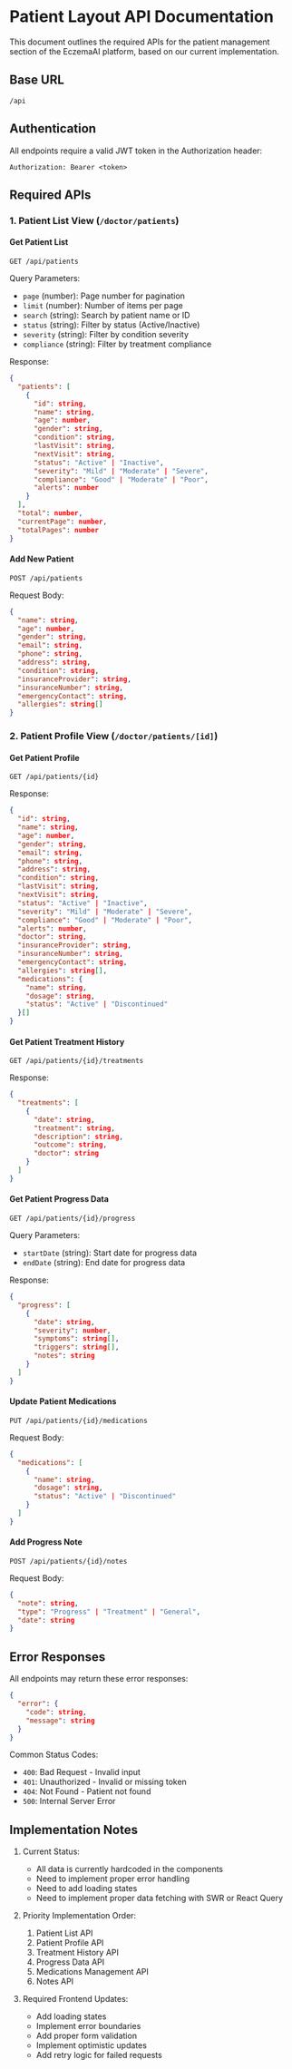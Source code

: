 # Patient Layout API Documentation

This document outlines the required APIs for the patient management section of the EczemaAI platform, based on our current implementation.

## Base URL
```
/api
```

## Authentication
All endpoints require a valid JWT token in the Authorization header:
```
Authorization: Bearer <token>
```

## Required APIs

### 1. Patient List View (`/doctor/patients`)

#### Get Patient List
```http
GET /api/patients
```

Query Parameters:
- `page` (number): Page number for pagination
- `limit` (number): Number of items per page
- `search` (string): Search by patient name or ID
- `status` (string): Filter by status (Active/Inactive)
- `severity` (string): Filter by condition severity
- `compliance` (string): Filter by treatment compliance

Response:
```json
{
  "patients": [
    {
      "id": string,
      "name": string,
      "age": number,
      "gender": string,
      "condition": string,
      "lastVisit": string,
      "nextVisit": string,
      "status": "Active" | "Inactive",
      "severity": "Mild" | "Moderate" | "Severe",
      "compliance": "Good" | "Moderate" | "Poor",
      "alerts": number
    }
  ],
  "total": number,
  "currentPage": number,
  "totalPages": number
}
```

#### Add New Patient
```http
POST /api/patients
```

Request Body:
```json
{
  "name": string,
  "age": number,
  "gender": string,
  "email": string,
  "phone": string,
  "address": string,
  "condition": string,
  "insuranceProvider": string,
  "insuranceNumber": string,
  "emergencyContact": string,
  "allergies": string[]
}
```

### 2. Patient Profile View (`/doctor/patients/[id]`)

#### Get Patient Profile
```http
GET /api/patients/{id}
```

Response:
```json
{
  "id": string,
  "name": string,
  "age": number,
  "gender": string,
  "email": string,
  "phone": string,
  "address": string,
  "condition": string,
  "lastVisit": string,
  "nextVisit": string,
  "status": "Active" | "Inactive",
  "severity": "Mild" | "Moderate" | "Severe",
  "compliance": "Good" | "Moderate" | "Poor",
  "alerts": number,
  "doctor": string,
  "insuranceProvider": string,
  "insuranceNumber": string,
  "emergencyContact": string,
  "allergies": string[],
  "medications": {
    "name": string,
    "dosage": string,
    "status": "Active" | "Discontinued"
  }[]
}
```

#### Get Patient Treatment History
```http
GET /api/patients/{id}/treatments
```

Response:
```json
{
  "treatments": [
    {
      "date": string,
      "treatment": string,
      "description": string,
      "outcome": string,
      "doctor": string
    }
  ]
}
```

#### Get Patient Progress Data
```http
GET /api/patients/{id}/progress
```

Query Parameters:
- `startDate` (string): Start date for progress data
- `endDate` (string): End date for progress data

Response:
```json
{
  "progress": [
    {
      "date": string,
      "severity": number,
      "symptoms": string[],
      "triggers": string[],
      "notes": string
    }
  ]
}
```

#### Update Patient Medications
```http
PUT /api/patients/{id}/medications
```

Request Body:
```json
{
  "medications": [
    {
      "name": string,
      "dosage": string,
      "status": "Active" | "Discontinued"
    }
  ]
}
```

#### Add Progress Note
```http
POST /api/patients/{id}/notes
```

Request Body:
```json
{
  "note": string,
  "type": "Progress" | "Treatment" | "General",
  "date": string
}
```

## Error Responses

All endpoints may return these error responses:

```json
{
  "error": {
    "code": string,
    "message": string
  }
}
```

Common Status Codes:
- `400`: Bad Request - Invalid input
- `401`: Unauthorized - Invalid or missing token
- `404`: Not Found - Patient not found
- `500`: Internal Server Error

## Implementation Notes

1. Current Status:
   - All data is currently hardcoded in the components
   - Need to implement proper error handling
   - Need to add loading states
   - Need to implement proper data fetching with SWR or React Query

2. Priority Implementation Order:
   1. Patient List API
   2. Patient Profile API
   3. Treatment History API
   4. Progress Data API
   5. Medications Management API
   6. Notes API

3. Required Frontend Updates:
   - Add loading states
   - Implement error boundaries
   - Add proper form validation
   - Implement optimistic updates
   - Add retry logic for failed requests
